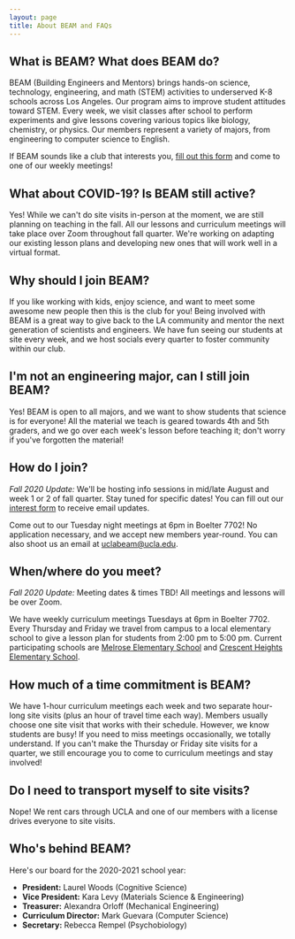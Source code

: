 ```yaml
---
layout: page
title: About BEAM and FAQs
---
```


## What is BEAM? What does BEAM do?

BEAM (Building Engineers and Mentors) brings hands-on science, technology, engineering, and math (STEM) activities to underserved K-8 schools across Los Angeles. Our program aims to improve student attitudes toward STEM.  Every week, we visit classes after school to perform experiments and give lessons covering various topics like biology, chemistry, or physics. Our members represent a variety of majors, from engineering to computer science to English.

If BEAM sounds like a club that interests you, [fill out this form](https://forms.gle/TjkkNKZtcaP9qoHL7) and come to one of our weekly meetings!

## What about COVID-19? Is BEAM still active?

Yes! While we can't do site visits in-person at the moment, we are still planning on teaching in the fall. All our lessons and curriculum meetings will take place over Zoom throughout fall quarter. We're working on adapting our existing lesson plans and developing new ones that will work well in a virtual format.

## Why should I join BEAM?

If you like working with kids, enjoy science, and want to meet some awesome new people then this is the club for you! Being involved with BEAM is a great way to give back to the LA community and mentor the next generation of scientists and engineers. We have fun seeing our students at site every week, and we host socials every quarter to foster community within our club.

## I'm not an engineering major, can I still join BEAM?

Yes! BEAM is open to all majors, and we want to show students that science is for everyone! All the material we teach is geared towards 4th and 5th graders, and we go over each week's lesson before teaching it; don't worry if you've forgotten the material!

## How do I join?

_Fall 2020 Update:_ We'll be hosting info sessions in mid/late August and week 1 or 2 of fall quarter. Stay tuned for specific dates! You can fill out our [interest form](https://forms.gle/TjkkNKZtcaP9qoHL7) to receive email updates.

Come out to our Tuesday night meetings at 6pm in Boelter 7702! No application necessary, and we accept new members year-round. You can also shoot us an email at [uclabeam@ucla.edu](mailto:uclabeam@ucla.edu).

## When/where do you meet?

_Fall 2020 Update:_ Meeting dates & times TBD! All meetings and lessons will be over Zoom.

We have weekly curriculum meetings Tuesdays at 6pm in Boelter 7702. Every Thursday and Friday we travel from campus to a local elementary school to give a lesson plan for students from 2:00 pm to 5:00 pm. Current participating schools are [Melrose Elementary School](https://melrose-lausd-ca.schoolloop.com/) and [Crescent Heights Elementary School](https://crescentheightsmagnet-lausd-ca.schoolloop.com/).

## How much of a time commitment is BEAM?

We have 1-hour curriculum meetings each week and two separate hour-long site visits (plus an hour of travel time each way). Members usually choose one site visit that works with their schedule. However, we know students are busy! If you need to miss meetings occasionally, we totally understand. If you can't make the Thursday or Friday site visits for a quarter, we still encourage you to come to curriculum meetings and stay involved!

## Do I need to transport myself to site visits?

Nope! We rent cars through UCLA and one of our members with a license drives everyone to site visits.

## Who's behind BEAM?

Here's our board for the 2020-2021 school year:

* **President:** Laurel Woods (Cognitive Science)
* **Vice President:** Kara Levy (Materials Science & Engineering)
* **Treasurer:** Alexandra Orloff (Mechanical Engineering)
* **Curriculum Director:** Mark Guevara (Computer Science) 
* **Secretary:** Rebecca Rempel (Psychobiology)
